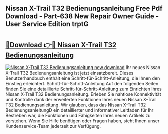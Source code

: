 ## Nissan X-Trail T32 Bedienungsanleitung Free Pdf Download - Part-638 New Repair Owner Guide - User Service Edition trptG

# <h2><a href="http://df3dc2.blite.top/?on=Nissan+X-Trail+T32+Bedienungsanleitung">🔗Download 👉🔴 Nissan X-Trail T32 Bedienungsanleitung</a></h2>

[![Nissan X-Trail T32 Bedienungsanleitung new download](https://i.imgur.com/lujVjoI.png)](http://df3dc2.blite.top/?on=Nissan+X-Trail+T32+Bedienungsanleitung)
Ihr neues Nissan X-Trail T32 Bedienungsanleitung ist jetzt einsatzbereit. Dieses Benutzerhandbuch enthält eine Schritt-für-Schritt-Anleitung, die Ihnen den Einstieg erleichtert. Schritt-für-Schritt-Anleitung Auf den folgenden Seiten finden Sie eine detaillierte Schritt-für-Schritt-Anleitung zum Einrichten Ihres Nissan X-Trail T32 Bedienungsanleitung. Erleben Sie nahtlose Konnektivität und Kontrolle dank der erweiterten Funktionen Ihres neuen Nissan X-Trail T32 Bedienungsanleitung. Wir glauben, dass das Nissan X-Trail T32 BedienungsanleitungD ein detaillierter und informativer Leitfaden für Ihr Bestreben war, die Funktionen und Fähigkeiten Ihres neuen Artikels zu verstehen. Wenn Sie Hilfe benötigen oder Fragen haben, steht Ihnen unser Kundenservice-Team jederzeit zur Verfügung.
